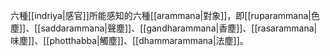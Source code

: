 六種[[indriya|感官]]所能感知的六種[[arammana|對象]]，即[[ruparammana|色塵]]、[[saddarammana|聲塵]]、[[gandharammana|香塵]]、[[rasarammana|味塵]]、[[photthabba|觸塵]]、[[dhammarammana|法塵]]。